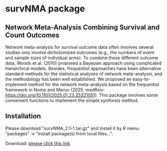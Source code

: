 
# survNMA package


## Network Meta-Analysis Combining Survival and Count Outcomes

Network meta-analysis for survival outcome data often involves several studies only involve dichotomized outcomes (e.g., the numbers of event and sample sizes of individual arms).  To combine these different outcome data, Woods et al. (2010) proposed a Bayesian approach using complicated hierarchical models. Besides, frequentist approaches have been alternative standard methods for the statistical analyses of network meta-analysis, and the methodology has been well established. We proposed an easy-to-implement method for the network meta-analysis based on the frequentist framework in Noma and Maruo (2025, medRxiv: https://doi.org/10.1101/2025.01.23.25321051). This package involves some convenient functions to implement the simple synthesis method.



## Installation

Please download "survNMA_2.1-1.tar.gz" and install it by R menu: "packages" -> "Install package(s) from local files...".

Download: [please click this link](https://github.com/nomahi/survNMA/raw/main/survNMA_2.1-1.tar.gz)
